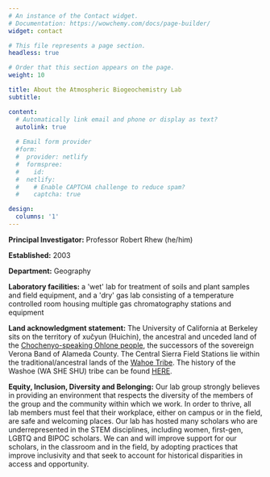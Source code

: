 ```yaml
---
# An instance of the Contact widget.
# Documentation: https://wowchemy.com/docs/page-builder/
widget: contact

# This file represents a page section.
headless: true

# Order that this section appears on the page.
weight: 10

title: About the Atmospheric Biogeochemistry Lab
subtitle:

content:
  # Automatically link email and phone or display as text?
  autolink: true
  
  # Email form provider
  #form:
  #  provider: netlify
  #  formspree:
  #    id:
  #  netlify:
  #    # Enable CAPTCHA challenge to reduce spam?
  #    captcha: true

design:
  columns: '1'
---
```


**Principal Investigator:** Professor Robert Rhew (he/him)

**Established:** 2003 

**Department:** Geography 

**Laboratory facilities:** a 'wet' lab for treatment of soils and plant samples and field equipment, and a 'dry' gas lab consisting of a temperature controlled room housing multiple gas chromatography stations and equipment

**Land acknowledgment statement:** The University of California at Berkeley sits on the territory of xučyun (Huichin), the ancestral and unceded land of the [Chochenyo-speaking Ohlone people](https://sogoreate-landtrust.com/shuumi-land-tax/), the successors of the sovereign Verona Band of Alameda County.  The Central Sierra Field Stations lie within the traditional/ancestral lands of the [Wahoe Tribe](https://washoetribe.us/aboutpage/4-Page-washoe-history).  The history of the Washoe (WA SHE SHU) tribe can be found [HERE](https://washoetribe.us/articleblogpage/735-Page-washoe-tribe-history-past-and-present). 

**Equity, Inclusion, Diversity and Belonging:** Our lab group strongly believes in providing an environment that respects the diversity of the members of the group and the community within which we work. In order to thrive, all lab members must feel that their workplace, either on campus or in the field, are safe and welcoming places. Our lab has hosted many scholars who are underrepresented in the STEM disciplines, including women, first-gen, LGBTQ and BIPOC scholars. We can and will improve support for our scholars, in the classroom and in the field, by adopting practices that improve inclusivity and that seek to account for historical disparities in access and opportunity. 
